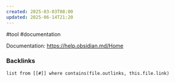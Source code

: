 ```yaml
---
created: 2025-03-03T08:00
updated: 2025-06-14T21:20
---
```

 #tool #documentation 

Documentation: https://help.obsidian.md/Home 

### Backlinks
```dataview 
list from [[#]] where contains(file.outlinks, this.file.link)
```

